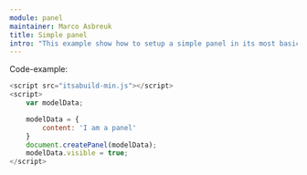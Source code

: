 ```yaml
---
module: panel
maintainer: Marco Asbreuk
title: Simple panel
intro: "This example show how to setup a simple panel in its most basic way: by passing just a String as the only argument."
---
```



<p class="spaced">Code-example:</p>

```js
<script src="itsabuild-min.js"></script>
<script>
    var modelData;

    modelData = {
        content: 'I am a panel'
    }
    document.createPanel(modelData);
    modelData.visible = true;
</script>
```

<script src="../../dist/itsabuild-min.js"></script>
<script>
    var modelData;

    modelData = {
        content: 'I am a panel'
    }
    document.createPanel(modelData);
    modelData.visible = true;
</script>
